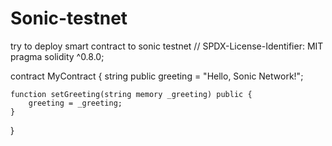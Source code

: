 # Sonic-testnet
try to deploy smart contract to sonic testnet
// SPDX-License-Identifier: MIT
pragma solidity ^0.8.0;

contract MyContract {
    string public greeting = "Hello, Sonic Network!";

    function setGreeting(string memory _greeting) public {
        greeting = _greeting;
    }
}
